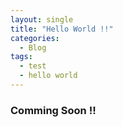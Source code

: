 ```yaml
---
layout: single
title: "Hello World !!"
categories:
  - Blog
tags:
  - test
  - hello world
---
```



### Comming Soon !! 